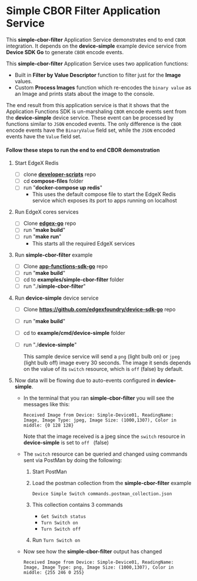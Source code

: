 # Simple CBOR Filter Application Service

This **simple-cbor-filter** Application Service demonstrates end to end `CBOR` integration. It depends on the **device-simple** example device service from **Device SDK Go** to generate `CBOR` encode events.

This **simple-cbor-filter** Application Service uses two application functions:

- Built in **Filter by Value Descriptor** function to filter just for the **Image** values.
- Custom **Process Images** function which re-encodes the `binary value` as an Image and prints stats about the image to the console.

The end result from this application service is that it shows that the Application Functions SDK is un-marshaling `CBOR` encode events sent from the **device-simple** device service. These event can be processed by functions similar to `JSON` encoded events. The only difference is the `CBOR` encode events have the `BinaryValue` field set, while the `JSON` encoded events have the `Value` field set.

#### Follow these steps to run the end to end CBOR demonstration

1. Start EdgeX Redis

   - [ ] clone **[developer-scripts](https://github.com/edgexfoundry/developer-scripts)** repo
   - [ ] cd **compose-files** folder
   - [ ] run "**docker-compose up redis**"
     - This uses the default compose file to start the EdgeX Redis service which exposes its port to apps running on localhost

2. Run EdgeX cores services

   - [ ] Clone **[edgex-go](https://github.com/edgexfoundry/edgex-go)** repo
   - [ ] run "**make build**"
   - [ ] run "**make run**"
     - This starts all the required EdgeX services

3. Run **simple-cbor-filter** example

   - [ ] Clone **[app-functions-sdk-go](https://github.com/edgexfoundry/app-functions-sdk-go)** repo
   - [ ] run "**make build**"
   - [ ] cd to **examples/simple-cbor-filter** folder
   - [ ] run "./**simple-cbor-filter**"

4. Run **device-simple** device service

   - [ ] Clone **<https://github.com/edgexfoundry/device-sdk-go>** repo

   - [ ] run "**make build**"

   - [ ] cd to **example/cmd/device-simple** folder

   - [ ] run "./**device-simple**"

     This sample device service will send a `png` (light bulb on) or `jpeg` (light bulb off) image every 30 seconds. The image it sends depends on the value of its `switch` resource, which is `off` (false) by default.

5. Now data will be flowing due to auto-events configured in **device-simple**.

   - In the terminal that you ran **simple-cbor-filter** you will see the messages like this:

     ```text
     Received Image from Device: Simple-Device01, ReadingName: Image, Image Type: jpeg, Image Size: (1000,1307), Color in middle: {0 128 128}
     ```

     Note that the image received is a jpeg since the `switch` resource in **device-simple** is set to `off ` (false)

   - The `switch` resource can be queried and changed using commands sent via PostMan by doing the following:

     1. Start PostMan

     2. Load the postman collection from the **simple-cbor-filter** example

        `Device Simple Switch commands.postman_collection.json`

     3. This collection contains 3 commands

        - `Get Switch status`
        - `Turn Switch on`
        - `Turn Switch off`

     4. Run  `Turn Switch on`

   -  Now see how the **simple-cbor-filter** output has changed

         ```
         Received Image from Device: Simple-Device01, ReadingName: Image, Image Type: png, Image Size: (1000,1307), Color in middle: {255 246 0 255}
         ```


